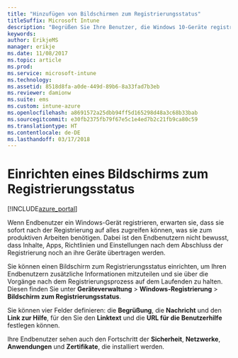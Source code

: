 ```yaml
---
title: "Hinzufügen von Bildschirmen zum Registrierungsstatus"
titleSuffix: Microsoft Intune
description: "Begrüßen Sie Ihre Benutzer, die Windows 10-Geräte registrieren."
keywords: 
author: ErikjeMS
manager: erikje
ms.date: 11/08/2017
ms.topic: article
ms.prod: 
ms.service: microsoft-intune
ms.technology: 
ms.assetid: 8518d8fa-a0de-449d-89b6-8a33fad7b3eb
ms.reviewer: damionw
ms.suite: ems
ms.custom: intune-azure
ms.openlocfilehash: a8691572a25dbb94ff5d165298d48a3c68b33bab
ms.sourcegitcommit: e30fb2375fb79f67e5c1e4ed7b2c21fb9ca80c59
ms.translationtype: HT
ms.contentlocale: de-DE
ms.lasthandoff: 03/17/2018
---
```

# <a name="set-up-an-enrollment-status-screen"></a>Einrichten eines Bildschirms zum Registrierungsstatus

[!INCLUDE[azure_portal](./includes/azure_portal.md)]

Wenn Endbenutzer ein Windows-Gerät registrieren, erwarten sie, dass sie sofort nach der Registrierung auf alles zugreifen können, was sie zum produktiven Arbeiten benötigen. Dabei ist den Endbenutzern nicht bewusst, dass Inhalte, Apps, Richtlinien und Einstellungen nach dem Abschluss der Registrierung noch an ihre Geräte übertragen werden.

Sie können einen Bildschirm zum Registrierungsstatus einrichten, um Ihren Endbenutzern zusätzliche Informationen mitzuteilen und sie über die Vorgänge nach dem Registrierungsprozess auf dem Laufenden zu halten. Diesen finden Sie unter **Geräteverwaltung** > **Windows-Registrierung** > **Bildschirm zum Registrierungsstatus**.

Sie können vier Felder definieren: die **Begrüßung**, die **Nachricht** und den **Link zur Hilfe**, für den Sie den **Linktext** und die **URL für die Benutzerhilfe** festlegen können.

Ihre Endbenutzer sehen auch den Fortschritt der **Sicherheit**, **Netzwerke**, **Anwendungen** und **Zertifikate**, die installiert werden.
